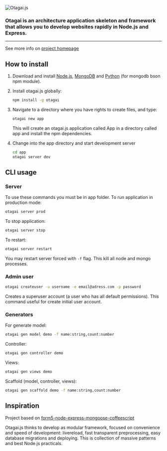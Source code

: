 ![Otagai.js](https://dl.dropboxusercontent.com/u/931817/POST/otagai.png)
### Otagai is an architecture application skeleton and framework that allows you to develop websites rapidly in Node.js and Express.

----
See more info on [project homepage](http://otagai.maxsvargal.com)
## How to install

1. Download and install [Node.js](http://nodejs.org/), [MongoDB](http://mongodb.org/) and [Python](http://python.org/) (for mongodb bson npm module).

2. Install otagai.js globally:

   ```sh
   npm install -g otagai
   ```

3. Navigate to a directory where you have rights to create files, and type:
   ```sh
   otagai new app
   ```
   This will create an otagai.js application called App in a directory called app and install the npm dependencies.

4. Change into the app directory and start development server
   ```sh
   cd app
   otagai server dev
   ```

## CLI usage
### Server
  To use these commands you must be in app folder.
  To run application in production mode:
   ```sh
   otagai server prod
   ```
  To stop application:
   ```sh
   otagai server stop
   ```
  To restart:
   ```sh
   otagai server restart
   ```
  You may restart server forced with ```-f``` flag.
  This kill all node and mongo processes.

### Admin user
   ```sh
   otagai createuser -u username -e email@adress.com -p password
   ```
   Creates a superuser account (a user who has all default permissions).
   This command useful for create initial user account.

### Generators
   For generate model:
   ```sh
   otagai gen model demo -f name:string,count:number
   ```
   Controller:
   ```sh
   otagai gen controller demo
   ```
   Views:
   ```sh
   otagai gen views demo
   ```
   Scaffold (model, controller, views):
   ```sh
   otagai gen scaffold demo -f name:string,count:number
   ```

## Inspiration
Project based on [form5-node-express-mongoose-coffeescript](https://github.com/olafurnielsen/form5-node-express-mongoose-coffeescript)

Otagai.js thinks to develop as modular framework, focused on convenience and speed of development: livereload, fast transparent preprocessing, easy database migrations and deploying. This is collection of massive patterns and best Node.js practicals.
